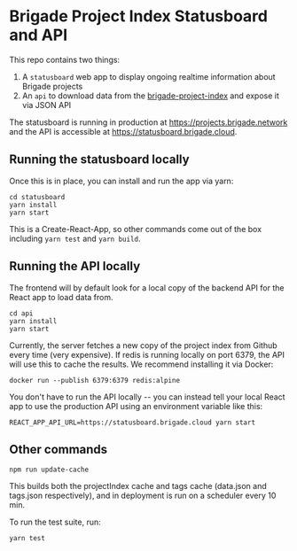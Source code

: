 # Brigade Project Index Statusboard and API

This repo contains two things:
1. A `statusboard` web app to display ongoing realtime information about Brigade projects
2. An `api` to download data from the [brigade-project-index](https://github.com/codeforamerica/brigade-project-index/tree/index/v1) and expose it via JSON API

The statusboard is running in production at https://projects.brigade.network and the API is accessible at https://statusboard.brigade.cloud.

## Running the statusboard locally

Once this is in place, you can install and run the app via yarn:

```
cd statusboard
yarn install
yarn start
```

This is a Create-React-App, so other commands come out of the box including `yarn test` and `yarn build`.

## Running the API locally

The frontend will by default look for a local copy of the backend API for the React app to load data from.

```
cd api
yarn install
yarn start
```

Currently, the server fetches a new copy of the project index from Github every time (very expensive). If redis is running locally on port 6379, the API will use this to cache the results. We recommend installing it via Docker:

```
docker run --publish 6379:6379 redis:alpine
```

You don't have to run the API locally -- you can instead tell your local React app to use the production API using an environment variable like this:

```
REACT_APP_API_URL=https://statusboard.brigade.cloud yarn start
```

## Other commands

```
npm run update-cache
```

This builds both the projectIndex cache and tags cache (data.json and tags.json respectively), and in deployment is run on a scheduler every 10 min.

To run the test suite, run:

```
yarn test
```
